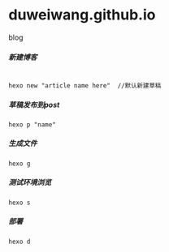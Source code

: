 # duweiwang.github.io
blog


##### 新建博客

```shell script

hexo new "article name here"  //默认新建草稿

```
##### 草稿发布到post

```shell script
hexo p "name"
```

##### 生成文件

```shell script
hexo g
```

##### 测试环境浏览

```shell script
hexo s
```

##### 部署

```script
hexo d
```